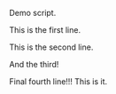 Demo script.

This is the first line.


This is the second line.


And the third! 


Final fourth line!!! This is it.